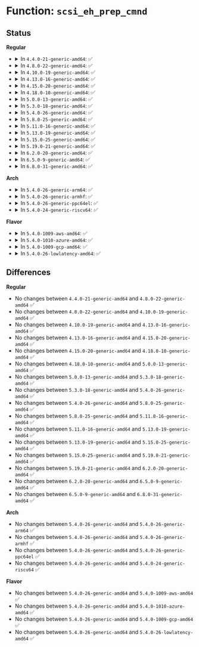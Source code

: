 # Function: <code>scsi_eh_prep_cmnd</code>

## Status
<b>Regular</b>
<ul>
<li>
<details>
<summary>In <code>4.4.0-21-generic-amd64</code>: ✅</summary>

```c
void scsi_eh_prep_cmnd(struct scsi_cmnd * scmd, struct scsi_eh_save * ses, unsigned char * cmnd, int cmnd_size, unsigned int sense_bytes)
```

```json
{
  "name": "scsi_eh_prep_cmnd",
  "collision_type": "Unique Global",
  "inline_type": "No",
  "funcs": [
    {
      "addr": 18446744071584782000,
      "name": "scsi_eh_prep_cmnd",
      "external": true,
      "loc": "drivers/scsi/scsi_error.c:915",
      "file": "drivers/scsi/scsi_error.c",
      "inline": "seen, unknown",
      "caller_inline": [],
      "caller_func": [
        "drivers/scsi/scsi_error.c:scsi_send_eh_cmnd"
      ]
    }
  ],
  "symbols": [
    {
      "addr": 18446744071584782000,
      "name": "scsi_eh_prep_cmnd",
      "section": ".text",
      "bind": "STB_GLOBAL",
      "size": 682
    }
  ]
}
```
</details>
</li>
<li>
<details>
<summary>In <code>4.8.0-22-generic-amd64</code>: ✅</summary>

```c
void scsi_eh_prep_cmnd(struct scsi_cmnd * scmd, struct scsi_eh_save * ses, unsigned char * cmnd, int cmnd_size, unsigned int sense_bytes)
```

```json
{
  "name": "scsi_eh_prep_cmnd",
  "collision_type": "Unique Global",
  "inline_type": "No",
  "funcs": [
    {
      "addr": 18446744071585142352,
      "name": "scsi_eh_prep_cmnd",
      "external": true,
      "loc": "drivers/scsi/scsi_error.c:916",
      "file": "drivers/scsi/scsi_error.c",
      "inline": "seen, unknown",
      "caller_inline": [],
      "caller_func": [
        "drivers/scsi/scsi_error.c:scsi_send_eh_cmnd"
      ]
    }
  ],
  "symbols": [
    {
      "addr": 18446744071585142352,
      "name": "scsi_eh_prep_cmnd",
      "section": ".text",
      "bind": "STB_GLOBAL",
      "size": 682
    }
  ]
}
```
</details>
</li>
<li>
<details>
<summary>In <code>4.10.0-19-generic-amd64</code>: ✅</summary>

```c
void scsi_eh_prep_cmnd(struct scsi_cmnd * scmd, struct scsi_eh_save * ses, unsigned char * cmnd, int cmnd_size, unsigned int sense_bytes)
```

```json
{
  "name": "scsi_eh_prep_cmnd",
  "collision_type": "Unique Global",
  "inline_type": "No",
  "funcs": [
    {
      "addr": 18446744071585336640,
      "name": "scsi_eh_prep_cmnd",
      "external": true,
      "loc": "drivers/scsi/scsi_error.c:916",
      "file": "drivers/scsi/scsi_error.c",
      "inline": "seen, unknown",
      "caller_inline": [],
      "caller_func": [
        "drivers/scsi/scsi_error.c:scsi_send_eh_cmnd"
      ]
    }
  ],
  "symbols": [
    {
      "addr": 18446744071585336640,
      "name": "scsi_eh_prep_cmnd",
      "section": ".text",
      "bind": "STB_GLOBAL",
      "size": 682
    }
  ]
}
```
</details>
</li>
<li>
<details>
<summary>In <code>4.13.0-16-generic-amd64</code>: ✅</summary>

```c
void scsi_eh_prep_cmnd(struct scsi_cmnd * scmd, struct scsi_eh_save * ses, unsigned char * cmnd, int cmnd_size, unsigned int sense_bytes)
```

```json
{
  "name": "scsi_eh_prep_cmnd",
  "collision_type": "Unique Global",
  "inline_type": "No",
  "funcs": [
    {
      "addr": 18446744071585422112,
      "name": "scsi_eh_prep_cmnd",
      "external": true,
      "loc": "drivers/scsi/scsi_error.c:901",
      "file": "drivers/scsi/scsi_error.c",
      "inline": "seen, unknown",
      "caller_inline": [],
      "caller_func": [
        "drivers/scsi/scsi_error.c:scsi_send_eh_cmnd"
      ]
    }
  ],
  "symbols": [
    {
      "addr": 18446744071585422112,
      "name": "scsi_eh_prep_cmnd",
      "section": ".text",
      "bind": "STB_GLOBAL",
      "size": 679
    }
  ]
}
```
</details>
</li>
<li>
<details>
<summary>In <code>4.15.0-20-generic-amd64</code>: ✅</summary>

```c
void scsi_eh_prep_cmnd(struct scsi_cmnd * scmd, struct scsi_eh_save * ses, unsigned char * cmnd, int cmnd_size, unsigned int sense_bytes)
```

```json
{
  "name": "scsi_eh_prep_cmnd",
  "collision_type": "Unique Global",
  "inline_type": "No",
  "funcs": [
    {
      "addr": 18446744071585852144,
      "name": "scsi_eh_prep_cmnd",
      "external": true,
      "loc": "drivers/scsi/scsi_error.c:927",
      "file": "drivers/scsi/scsi_error.c",
      "inline": "seen, unknown",
      "caller_inline": [],
      "caller_func": [
        "drivers/scsi/scsi_error.c:scsi_send_eh_cmnd"
      ]
    }
  ],
  "symbols": [
    {
      "addr": 18446744071585852144,
      "name": "scsi_eh_prep_cmnd",
      "section": ".text",
      "bind": "STB_GLOBAL",
      "size": 679
    }
  ]
}
```
</details>
</li>
<li>
<details>
<summary>In <code>4.18.0-10-generic-amd64</code>: ✅</summary>

```c
void scsi_eh_prep_cmnd(struct scsi_cmnd * scmd, struct scsi_eh_save * ses, unsigned char * cmnd, int cmnd_size, unsigned int sense_bytes)
```

```json
{
  "name": "scsi_eh_prep_cmnd",
  "collision_type": "Unique Global",
  "inline_type": "No",
  "funcs": [
    {
      "addr": 18446744071586098848,
      "name": "scsi_eh_prep_cmnd",
      "external": true,
      "loc": "drivers/scsi/scsi_error.c:955",
      "file": "drivers/scsi/scsi_error.c",
      "inline": "seen, unknown",
      "caller_inline": [],
      "caller_func": [
        "drivers/scsi/scsi_error.c:scsi_send_eh_cmnd"
      ]
    }
  ],
  "symbols": [
    {
      "addr": 18446744071586098848,
      "name": "scsi_eh_prep_cmnd",
      "section": ".text",
      "bind": "STB_GLOBAL",
      "size": 679
    }
  ]
}
```
</details>
</li>
<li>
<details>
<summary>In <code>5.0.0-13-generic-amd64</code>: ✅</summary>

```c
void scsi_eh_prep_cmnd(struct scsi_cmnd * scmd, struct scsi_eh_save * ses, unsigned char * cmnd, int cmnd_size, unsigned int sense_bytes)
```

```json
{
  "name": "scsi_eh_prep_cmnd",
  "collision_type": "Unique Global",
  "inline_type": "No",
  "funcs": [
    {
      "addr": 18446744071586244944,
      "name": "scsi_eh_prep_cmnd",
      "external": true,
      "loc": "drivers/scsi/scsi_error.c:952",
      "file": "drivers/scsi/scsi_error.c",
      "inline": "seen, unknown",
      "caller_inline": [],
      "caller_func": [
        "drivers/scsi/scsi_error.c:scsi_send_eh_cmnd"
      ]
    }
  ],
  "symbols": [
    {
      "addr": 18446744071586244944,
      "name": "scsi_eh_prep_cmnd",
      "section": ".text",
      "bind": "STB_GLOBAL",
      "size": 679
    }
  ]
}
```
</details>
</li>
<li>
<details>
<summary>In <code>5.3.0-18-generic-amd64</code>: ✅</summary>

```c
void scsi_eh_prep_cmnd(struct scsi_cmnd * scmd, struct scsi_eh_save * ses, unsigned char * cmnd, int cmnd_size, unsigned int sense_bytes)
```

```json
{
  "name": "scsi_eh_prep_cmnd",
  "collision_type": "Unique Global",
  "inline_type": "No",
  "funcs": [
    {
      "addr": 18446744071586488560,
      "name": "scsi_eh_prep_cmnd",
      "external": true,
      "loc": "drivers/scsi/scsi_error.c:953",
      "file": "drivers/scsi/scsi_error.c",
      "inline": "seen, unknown",
      "caller_inline": [],
      "caller_func": [
        "drivers/scsi/scsi_error.c:scsi_send_eh_cmnd"
      ]
    }
  ],
  "symbols": [
    {
      "addr": 18446744071586488560,
      "name": "scsi_eh_prep_cmnd",
      "section": ".text",
      "bind": "STB_GLOBAL",
      "size": 684
    }
  ]
}
```
</details>
</li>
<li>
<details>
<summary>In <code>5.4.0-26-generic-amd64</code>: ✅</summary>

```c
void scsi_eh_prep_cmnd(struct scsi_cmnd * scmd, struct scsi_eh_save * ses, unsigned char * cmnd, int cmnd_size, unsigned int sense_bytes)
```

```json
{
  "name": "scsi_eh_prep_cmnd",
  "collision_type": "Unique Global",
  "inline_type": "No",
  "funcs": [
    {
      "addr": 18446744071586636368,
      "name": "scsi_eh_prep_cmnd",
      "external": true,
      "loc": "drivers/scsi/scsi_error.c:953",
      "file": "drivers/scsi/scsi_error.c",
      "inline": "seen, unknown",
      "caller_inline": [],
      "caller_func": [
        "drivers/scsi/scsi_error.c:scsi_send_eh_cmnd"
      ]
    }
  ],
  "symbols": [
    {
      "addr": 18446744071586636368,
      "name": "scsi_eh_prep_cmnd",
      "section": ".text",
      "bind": "STB_GLOBAL",
      "size": 697
    }
  ]
}
```
</details>
</li>
<li>
<details>
<summary>In <code>5.8.0-25-generic-amd64</code>: ✅</summary>

```c
void scsi_eh_prep_cmnd(struct scsi_cmnd * scmd, struct scsi_eh_save * ses, unsigned char * cmnd, int cmnd_size, unsigned int sense_bytes)
```

```json
{
  "name": "scsi_eh_prep_cmnd",
  "collision_type": "Unique Global",
  "inline_type": "No",
  "funcs": [
    {
      "addr": 18446744071587432480,
      "name": "scsi_eh_prep_cmnd",
      "external": true,
      "loc": "drivers/scsi/scsi_error.c:953",
      "file": "drivers/scsi/scsi_error.c",
      "inline": "seen, unknown",
      "caller_inline": [],
      "caller_func": [
        "drivers/scsi/scsi_error.c:scsi_send_eh_cmnd"
      ]
    }
  ],
  "symbols": [
    {
      "addr": 18446744071587432480,
      "name": "scsi_eh_prep_cmnd",
      "section": ".text",
      "bind": "STB_GLOBAL",
      "size": 694
    }
  ]
}
```
</details>
</li>
<li>
<details>
<summary>In <code>5.11.0-16-generic-amd64</code>: ✅</summary>

```c
void scsi_eh_prep_cmnd(struct scsi_cmnd * scmd, struct scsi_eh_save * ses, unsigned char * cmnd, int cmnd_size, unsigned int sense_bytes)
```

```json
{
  "name": "scsi_eh_prep_cmnd",
  "collision_type": "Unique Global",
  "inline_type": "No",
  "funcs": [
    {
      "addr": 18446744071587501152,
      "name": "scsi_eh_prep_cmnd",
      "external": true,
      "loc": "drivers/scsi/scsi_error.c:961",
      "file": "drivers/scsi/scsi_error.c",
      "inline": "seen, unknown",
      "caller_inline": [],
      "caller_func": [
        "drivers/scsi/scsi_error.c:scsi_send_eh_cmnd"
      ]
    }
  ],
  "symbols": [
    {
      "addr": 18446744071587501152,
      "name": "scsi_eh_prep_cmnd",
      "section": ".text",
      "bind": "STB_GLOBAL",
      "size": 694
    }
  ]
}
```
</details>
</li>
<li>
<details>
<summary>In <code>5.13.0-19-generic-amd64</code>: ✅</summary>

```c
void scsi_eh_prep_cmnd(struct scsi_cmnd * scmd, struct scsi_eh_save * ses, unsigned char * cmnd, int cmnd_size, unsigned int sense_bytes)
```

```json
{
  "name": "scsi_eh_prep_cmnd",
  "collision_type": "Unique Global",
  "inline_type": "No",
  "funcs": [
    {
      "addr": 18446744071587382880,
      "name": "scsi_eh_prep_cmnd",
      "external": true,
      "loc": "drivers/scsi/scsi_error.c:973",
      "file": "drivers/scsi/scsi_error.c",
      "inline": "seen, unknown",
      "caller_inline": [],
      "caller_func": [
        "drivers/scsi/scsi_error.c:scsi_send_eh_cmnd"
      ]
    }
  ],
  "symbols": [
    {
      "addr": 18446744071587382880,
      "name": "scsi_eh_prep_cmnd",
      "section": ".text",
      "bind": "STB_GLOBAL",
      "size": 696
    }
  ]
}
```
</details>
</li>
<li>
<details>
<summary>In <code>5.15.0-25-generic-amd64</code>: ✅</summary>

```c
void scsi_eh_prep_cmnd(struct scsi_cmnd * scmd, struct scsi_eh_save * ses, unsigned char * cmnd, int cmnd_size, unsigned int sense_bytes)
```

```json
{
  "name": "scsi_eh_prep_cmnd",
  "collision_type": "Unique Global",
  "inline_type": "No",
  "funcs": [
    {
      "addr": 18446744071587954400,
      "name": "scsi_eh_prep_cmnd",
      "external": true,
      "loc": "drivers/scsi/scsi_error.c:992",
      "file": "drivers/scsi/scsi_error.c",
      "inline": "seen, unknown",
      "caller_inline": [],
      "caller_func": [
        "drivers/scsi/scsi_error.c:scsi_send_eh_cmnd"
      ]
    }
  ],
  "symbols": [
    {
      "addr": 18446744071587954400,
      "name": "scsi_eh_prep_cmnd",
      "section": ".text",
      "bind": "STB_GLOBAL",
      "size": 696
    }
  ]
}
```
</details>
</li>
<li>
<details>
<summary>In <code>5.19.0-21-generic-amd64</code>: ✅</summary>

```c
void scsi_eh_prep_cmnd(struct scsi_cmnd * scmd, struct scsi_eh_save * ses, unsigned char * cmnd, int cmnd_size, unsigned int sense_bytes)
```

```json
{
  "name": "scsi_eh_prep_cmnd",
  "collision_type": "Unique Global",
  "inline_type": "No",
  "funcs": [
    {
      "addr": 18446744071589310208,
      "name": "scsi_eh_prep_cmnd",
      "external": true,
      "loc": "drivers/scsi/scsi_error.c:997",
      "file": "drivers/scsi/scsi_error.c",
      "inline": "seen, unknown",
      "caller_inline": [],
      "caller_func": [
        "drivers/scsi/scsi_error.c:scsi_send_eh_cmnd"
      ]
    }
  ],
  "symbols": [
    {
      "addr": 18446744071589310208,
      "name": "scsi_eh_prep_cmnd",
      "section": ".text",
      "bind": "STB_GLOBAL",
      "size": 726
    }
  ]
}
```
</details>
</li>
<li>
<details>
<summary>In <code>6.2.0-20-generic-amd64</code>: ✅</summary>

```c
void scsi_eh_prep_cmnd(struct scsi_cmnd * scmd, struct scsi_eh_save * ses, unsigned char * cmnd, int cmnd_size, unsigned int sense_bytes)
```

```json
{
  "name": "scsi_eh_prep_cmnd",
  "collision_type": "Unique Global",
  "inline_type": "No",
  "funcs": [
    {
      "addr": 18446744071590875904,
      "name": "scsi_eh_prep_cmnd",
      "external": true,
      "loc": "drivers/scsi/scsi_error.c:1004",
      "file": "drivers/scsi/scsi_error.c",
      "inline": "seen, unknown",
      "caller_inline": [],
      "caller_func": [
        "drivers/scsi/scsi_error.c:scsi_send_eh_cmnd"
      ]
    }
  ],
  "symbols": [
    {
      "addr": 18446744071590875904,
      "name": "scsi_eh_prep_cmnd",
      "section": ".text",
      "bind": "STB_GLOBAL",
      "size": 725
    }
  ]
}
```
</details>
</li>
<li>
<details>
<summary>In <code>6.5.0-9-generic-amd64</code>: ✅</summary>

```c
void scsi_eh_prep_cmnd(struct scsi_cmnd * scmd, struct scsi_eh_save * ses, unsigned char * cmnd, int cmnd_size, unsigned int sense_bytes)
```

```json
{
  "name": "scsi_eh_prep_cmnd",
  "collision_type": "Unique Global",
  "inline_type": "No",
  "funcs": [
    {
      "addr": 18446744071591219088,
      "name": "scsi_eh_prep_cmnd",
      "external": true,
      "loc": "drivers/scsi/scsi_error.c:1037",
      "file": "drivers/scsi/scsi_error.c",
      "inline": "seen, unknown",
      "caller_inline": [],
      "caller_func": [
        "drivers/scsi/scsi_error.c:scsi_send_eh_cmnd"
      ]
    }
  ],
  "symbols": [
    {
      "addr": 18446744071591219088,
      "name": "scsi_eh_prep_cmnd",
      "section": ".text",
      "bind": "STB_GLOBAL",
      "size": 725
    }
  ]
}
```
</details>
</li>
<li>
<details>
<summary>In <code>6.8.0-31-generic-amd64</code>: ✅</summary>

```c
void scsi_eh_prep_cmnd(struct scsi_cmnd * scmd, struct scsi_eh_save * ses, unsigned char * cmnd, int cmnd_size, unsigned int sense_bytes)
```

```json
{
  "name": "scsi_eh_prep_cmnd",
  "collision_type": "Unique Global",
  "inline_type": "No",
  "funcs": [
    {
      "addr": 18446744071591566272,
      "name": "scsi_eh_prep_cmnd",
      "external": true,
      "loc": "drivers/scsi/scsi_error.c:1039",
      "file": "drivers/scsi/scsi_error.c",
      "inline": "seen, unknown",
      "caller_inline": [],
      "caller_func": [
        "drivers/scsi/scsi_error.c:scsi_send_eh_cmnd"
      ]
    }
  ],
  "symbols": [
    {
      "addr": 18446744071591566272,
      "name": "scsi_eh_prep_cmnd",
      "section": ".text",
      "bind": "STB_GLOBAL",
      "size": 725
    }
  ]
}
```
</details>
</li>
</ul>
<b>Arch</b>
<ul>
<li>
<details>
<summary>In <code>5.4.0-26-generic-arm64</code>: ✅</summary>

```c
void scsi_eh_prep_cmnd(struct scsi_cmnd * scmd, struct scsi_eh_save * ses, unsigned char * cmnd, int cmnd_size, unsigned int sense_bytes)
```

```json
{
  "name": "scsi_eh_prep_cmnd",
  "collision_type": "Unique Global",
  "inline_type": "No",
  "funcs": [
    {
      "addr": 18446603336499532328,
      "name": "scsi_eh_prep_cmnd",
      "external": true,
      "loc": "drivers/scsi/scsi_error.c:953",
      "file": "drivers/scsi/scsi_error.c",
      "inline": "seen, unknown",
      "caller_inline": [],
      "caller_func": [
        "drivers/scsi/scsi_error.c:scsi_send_eh_cmnd"
      ]
    }
  ],
  "symbols": [
    {
      "addr": 18446603336499532328,
      "name": "scsi_eh_prep_cmnd",
      "section": ".text",
      "bind": "STB_GLOBAL",
      "size": 460
    }
  ]
}
```
</details>
</li>
<li>
<details>
<summary>In <code>5.4.0-26-generic-armhf</code>: ✅</summary>

```c
void scsi_eh_prep_cmnd(struct scsi_cmnd * scmd, struct scsi_eh_save * ses, unsigned char * cmnd, int cmnd_size, unsigned int sense_bytes)
```

```json
{
  "name": "scsi_eh_prep_cmnd",
  "collision_type": "Unique Global",
  "inline_type": "No",
  "funcs": [
    {
      "addr": 3231997468,
      "name": "scsi_eh_prep_cmnd",
      "external": true,
      "loc": "drivers/scsi/scsi_error.c:953",
      "file": "drivers/scsi/scsi_error.c",
      "inline": "seen, unknown",
      "caller_inline": [],
      "caller_func": [
        "drivers/scsi/scsi_error.c:scsi_send_eh_cmnd"
      ]
    }
  ],
  "symbols": [
    {
      "addr": 3231997468,
      "name": "scsi_eh_prep_cmnd",
      "section": ".text",
      "bind": "STB_GLOBAL",
      "size": 440
    }
  ]
}
```
</details>
</li>
<li>
<details>
<summary>In <code>5.4.0-26-generic-ppc64el</code>: ✅</summary>

```c
void scsi_eh_prep_cmnd(struct scsi_cmnd * scmd, struct scsi_eh_save * ses, unsigned char * cmnd, int cmnd_size, unsigned int sense_bytes)
```

```json
{
  "name": "scsi_eh_prep_cmnd",
  "collision_type": "Unique Global",
  "inline_type": "No",
  "funcs": [
    {
      "addr": 13835058055292823184,
      "name": "scsi_eh_prep_cmnd",
      "external": true,
      "loc": "drivers/scsi/scsi_error.c:953",
      "file": "drivers/scsi/scsi_error.c",
      "inline": "seen, unknown",
      "caller_inline": [],
      "caller_func": [
        "drivers/scsi/scsi_error.c:scsi_send_eh_cmnd"
      ]
    }
  ],
  "symbols": [
    {
      "addr": 13835058055292823184,
      "name": "scsi_eh_prep_cmnd",
      "section": ".text",
      "bind": "STB_GLOBAL",
      "size": 552
    }
  ]
}
```
</details>
</li>
<li>
<details>
<summary>In <code>5.4.0-24-generic-riscv64</code>: ✅</summary>

```c
void scsi_eh_prep_cmnd(struct scsi_cmnd * scmd, struct scsi_eh_save * ses, unsigned char * cmnd, int cmnd_size, unsigned int sense_bytes)
```

```json
{
  "name": "scsi_eh_prep_cmnd",
  "collision_type": "Unique Global",
  "inline_type": "No",
  "funcs": [
    {
      "addr": 18446743936276735978,
      "name": "scsi_eh_prep_cmnd",
      "external": true,
      "loc": "drivers/scsi/scsi_error.c:953",
      "file": "drivers/scsi/scsi_error.c",
      "inline": "seen, unknown",
      "caller_inline": [],
      "caller_func": [
        "drivers/scsi/scsi_error.c:scsi_send_eh_cmnd"
      ]
    }
  ],
  "symbols": [
    {
      "addr": 18446743936276735978,
      "name": "scsi_eh_prep_cmnd",
      "section": ".text",
      "bind": "STB_GLOBAL",
      "size": 402
    }
  ]
}
```
</details>
</li>
</ul>
<b>Flavor</b>
<ul>
<li>
<details>
<summary>In <code>5.4.0-1009-aws-amd64</code>: ✅</summary>

```c
void scsi_eh_prep_cmnd(struct scsi_cmnd * scmd, struct scsi_eh_save * ses, unsigned char * cmnd, int cmnd_size, unsigned int sense_bytes)
```

```json
{
  "name": "scsi_eh_prep_cmnd",
  "collision_type": "Unique Global",
  "inline_type": "No",
  "funcs": [
    {
      "addr": 18446744071586326848,
      "name": "scsi_eh_prep_cmnd",
      "external": true,
      "loc": "drivers/scsi/scsi_error.c:953",
      "file": "drivers/scsi/scsi_error.c",
      "inline": "seen, unknown",
      "caller_inline": [],
      "caller_func": [
        "drivers/scsi/scsi_error.c:scsi_send_eh_cmnd"
      ]
    }
  ],
  "symbols": [
    {
      "addr": 18446744071586326848,
      "name": "scsi_eh_prep_cmnd",
      "section": ".text",
      "bind": "STB_GLOBAL",
      "size": 697
    }
  ]
}
```
</details>
</li>
<li>
<details>
<summary>In <code>5.4.0-1010-azure-amd64</code>: ✅</summary>

```c
void scsi_eh_prep_cmnd(struct scsi_cmnd * scmd, struct scsi_eh_save * ses, unsigned char * cmnd, int cmnd_size, unsigned int sense_bytes)
```

```json
{
  "name": "scsi_eh_prep_cmnd",
  "collision_type": "Unique Global",
  "inline_type": "No",
  "funcs": [
    {
      "addr": 18446744071586168176,
      "name": "scsi_eh_prep_cmnd",
      "external": true,
      "loc": "drivers/scsi/scsi_error.c:953",
      "file": "drivers/scsi/scsi_error.c",
      "inline": "seen, unknown",
      "caller_inline": [],
      "caller_func": [
        "drivers/scsi/scsi_error.c:scsi_send_eh_cmnd"
      ]
    }
  ],
  "symbols": [
    {
      "addr": 18446744071586168176,
      "name": "scsi_eh_prep_cmnd",
      "section": ".text",
      "bind": "STB_GLOBAL",
      "size": 697
    }
  ]
}
```
</details>
</li>
<li>
<details>
<summary>In <code>5.4.0-1009-gcp-amd64</code>: ✅</summary>

```c
void scsi_eh_prep_cmnd(struct scsi_cmnd * scmd, struct scsi_eh_save * ses, unsigned char * cmnd, int cmnd_size, unsigned int sense_bytes)
```

```json
{
  "name": "scsi_eh_prep_cmnd",
  "collision_type": "Unique Global",
  "inline_type": "No",
  "funcs": [
    {
      "addr": 18446744071586584336,
      "name": "scsi_eh_prep_cmnd",
      "external": true,
      "loc": "drivers/scsi/scsi_error.c:953",
      "file": "drivers/scsi/scsi_error.c",
      "inline": "seen, unknown",
      "caller_inline": [],
      "caller_func": [
        "drivers/scsi/scsi_error.c:scsi_send_eh_cmnd"
      ]
    }
  ],
  "symbols": [
    {
      "addr": 18446744071586584336,
      "name": "scsi_eh_prep_cmnd",
      "section": ".text",
      "bind": "STB_GLOBAL",
      "size": 697
    }
  ]
}
```
</details>
</li>
<li>
<details>
<summary>In <code>5.4.0-26-lowlatency-amd64</code>: ✅</summary>

```c
void scsi_eh_prep_cmnd(struct scsi_cmnd * scmd, struct scsi_eh_save * ses, unsigned char * cmnd, int cmnd_size, unsigned int sense_bytes)
```

```json
{
  "name": "scsi_eh_prep_cmnd",
  "collision_type": "Unique Global",
  "inline_type": "No",
  "funcs": [
    {
      "addr": 18446744071586696560,
      "name": "scsi_eh_prep_cmnd",
      "external": true,
      "loc": "drivers/scsi/scsi_error.c:953",
      "file": "drivers/scsi/scsi_error.c",
      "inline": "seen, unknown",
      "caller_inline": [],
      "caller_func": [
        "drivers/scsi/scsi_error.c:scsi_send_eh_cmnd"
      ]
    }
  ],
  "symbols": [
    {
      "addr": 18446744071586696560,
      "name": "scsi_eh_prep_cmnd",
      "section": ".text",
      "bind": "STB_GLOBAL",
      "size": 697
    }
  ]
}
```
</details>
</li>
</ul>

## Differences
<b>Regular</b>
<ul>
<li>
No changes between <code>4.4.0-21-generic-amd64</code> and <code>4.8.0-22-generic-amd64</code> ✅
</li>
<li>
No changes between <code>4.8.0-22-generic-amd64</code> and <code>4.10.0-19-generic-amd64</code> ✅
</li>
<li>
No changes between <code>4.10.0-19-generic-amd64</code> and <code>4.13.0-16-generic-amd64</code> ✅
</li>
<li>
No changes between <code>4.13.0-16-generic-amd64</code> and <code>4.15.0-20-generic-amd64</code> ✅
</li>
<li>
No changes between <code>4.15.0-20-generic-amd64</code> and <code>4.18.0-10-generic-amd64</code> ✅
</li>
<li>
No changes between <code>4.18.0-10-generic-amd64</code> and <code>5.0.0-13-generic-amd64</code> ✅
</li>
<li>
No changes between <code>5.0.0-13-generic-amd64</code> and <code>5.3.0-18-generic-amd64</code> ✅
</li>
<li>
No changes between <code>5.3.0-18-generic-amd64</code> and <code>5.4.0-26-generic-amd64</code> ✅
</li>
<li>
No changes between <code>5.4.0-26-generic-amd64</code> and <code>5.8.0-25-generic-amd64</code> ✅
</li>
<li>
No changes between <code>5.8.0-25-generic-amd64</code> and <code>5.11.0-16-generic-amd64</code> ✅
</li>
<li>
No changes between <code>5.11.0-16-generic-amd64</code> and <code>5.13.0-19-generic-amd64</code> ✅
</li>
<li>
No changes between <code>5.13.0-19-generic-amd64</code> and <code>5.15.0-25-generic-amd64</code> ✅
</li>
<li>
No changes between <code>5.15.0-25-generic-amd64</code> and <code>5.19.0-21-generic-amd64</code> ✅
</li>
<li>
No changes between <code>5.19.0-21-generic-amd64</code> and <code>6.2.0-20-generic-amd64</code> ✅
</li>
<li>
No changes between <code>6.2.0-20-generic-amd64</code> and <code>6.5.0-9-generic-amd64</code> ✅
</li>
<li>
No changes between <code>6.5.0-9-generic-amd64</code> and <code>6.8.0-31-generic-amd64</code> ✅
</li>
</ul>
<b>Arch</b>
<ul>
<li>
No changes between <code>5.4.0-26-generic-amd64</code> and <code>5.4.0-26-generic-arm64</code> ✅
</li>
<li>
No changes between <code>5.4.0-26-generic-amd64</code> and <code>5.4.0-26-generic-armhf</code> ✅
</li>
<li>
No changes between <code>5.4.0-26-generic-amd64</code> and <code>5.4.0-26-generic-ppc64el</code> ✅
</li>
<li>
No changes between <code>5.4.0-26-generic-amd64</code> and <code>5.4.0-24-generic-riscv64</code> ✅
</li>
</ul>
<b>Flavor</b>
<ul>
<li>
No changes between <code>5.4.0-26-generic-amd64</code> and <code>5.4.0-1009-aws-amd64</code> ✅
</li>
<li>
No changes between <code>5.4.0-26-generic-amd64</code> and <code>5.4.0-1010-azure-amd64</code> ✅
</li>
<li>
No changes between <code>5.4.0-26-generic-amd64</code> and <code>5.4.0-1009-gcp-amd64</code> ✅
</li>
<li>
No changes between <code>5.4.0-26-generic-amd64</code> and <code>5.4.0-26-lowlatency-amd64</code> ✅
</li>
</ul>

